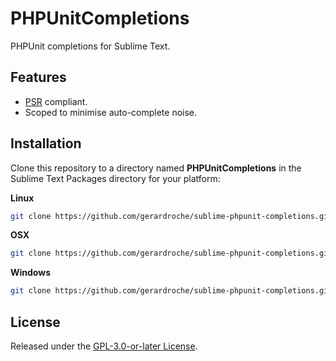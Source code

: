 # PHPUnitCompletions

PHPUnit completions for Sublime Text.

## Features

* [PSR](http://www.php-fig.org) compliant.
* Scoped to minimise auto-complete noise.

## Installation

Clone this repository to a directory named **PHPUnitCompletions** in the Sublime Text Packages directory for your platform:

**Linux**

```sh
git clone https://github.com/gerardroche/sublime-phpunit-completions.git ~/.config/sublime-text-3/Packages/PHPUnitCompletions
```

**OSX**

```sh
git clone https://github.com/gerardroche/sublime-phpunit-completions.git ~/Library/Application\ Support/Sublime\ Text\ 3/Packages/PHPUnitCompletions
```

**Windows**

```sh
git clone https://github.com/gerardroche/sublime-phpunit-completions.git %APPDATA%\Sublime/ Text/ 3/Packages/PHPUnitCompletions
```

## License

Released under the [GPL-3.0-or-later License](LICENSE).
